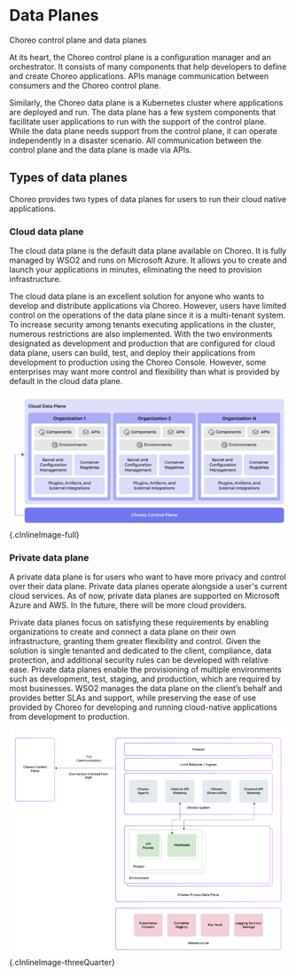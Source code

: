 ﻿# Data Planes

Choreo control plane and data planes

At its heart, the Choreo control plane is a configuration manager and an orchestrator. It consists of many components that help developers to define and create Choreo applications. APIs manage communication between consumers and the Choreo control plane.

Similarly, the Choreo data plane is a Kubernetes cluster where applications are deployed and run. The data plane has a few system components that facilitate user applications to run with the support of the control plane. While the data plane needs support from the control plane, it can operate independently in a disaster scenario. All communication between the control plane and the data plane is made via APIs.

## Types of data planes

Choreo provides two types of data planes for users to run their cloud native applications.

### Cloud data plane

The cloud data plane is the default data plane available on Choreo. It is fully managed by WSO2 and runs on Microsoft Azure. It allows you to create and launch your applications in minutes, eliminating the need to provision infrastructure. 

The cloud data plane is an excellent solution for anyone who wants to develop and distribute applications via Choreo. However, users have limited control on the operations of the data plane since it is a multi-tenant system. To increase security among tenants executing applications in the cluster, numerous restrictions are also implemented. With the two environments designated as development and production that are configured for cloud data plane, users can build, test, and deploy their applications from development to production using the Choreo Console. However, some enterprises may want more control and flexibility than what is provided by default in the cloud data plane. 

![SaaS data plane architecture](../assets/img/choreo-concepts/saas-data-plane-architecture.png){.cInlineImage-full}

### Private data plane

A private data plane is for users who want to have more privacy and control over their data plane. Private data planes operate alongside a user's current cloud services. As of now, private data planes are supported on Microsoft Azure and AWS. In the future, there will be more cloud providers.

Private data planes focus on satisfying these requirements by enabling organizations to create and connect a data plane on their own infrastructure, granting them greater flexibility and control. Given the solution is single tenanted and dedicated to the client, compliance, data protection, and additional security rules can be developed with relative ease. Private data planes enable the provisioning of multiple environments such as development, test, staging, and production, which are required by most businesses. WSO2 manages the data plane on the client’s behalf and provides better SLAs and support, while preserving the ease of use provided by Choreo for developing and running cloud-native applications from development to production.

![Private data plane architecture](../assets/img/choreo-concepts/private-data-plane-architecture.png){.cInlineImage-threeQuarter}
